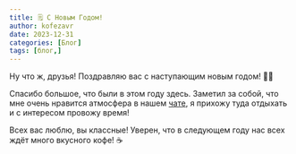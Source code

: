 ```yaml
---
title: 🗒 С Новым Годом!
author: kofezavr
date: 2023-12-31
categories: [Блог]
tags: [блог,]
--- 
```

Ну что ж, друзья! Поздравляю вас с наступающим новым годом! 🎄🥂

Спасибо большое, что были в этом году здесь. Заметил за собой, что мне очень нравится атмосфера в нашем [чате](https://t.me/kofezavr), я прихожу туда отдыхать и с интересом провожу время! 

Всех вас люблю, вы классные! Уверен, что в следующем году нас всех ждёт много вкусного кофе! ☕️

<script async src="https://telegram.org/js/telegram-widget.js?22" data-telegram-discussion="coffeesaurus/912" data-comments-limit="3" data-colorful="1"></script>